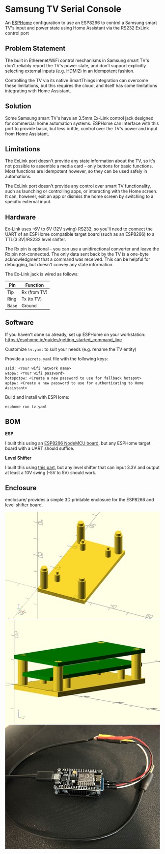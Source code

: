 # Samsung TV Serial Console

An [ESPHome](https://esphome.io/) configuration to use an ESP8266 to control a Samsung smart TV's input and power state using Home Assistant via the RS232 ExLink control port

## Problem Statement

The built in Etherenet/WiFi control mechanisms in Samsung smart TV's don't reliably report the TV's power state, and don't support explicitly selecting external inputs (e.g. HDMI2) in an idempotent fashion.

Controlling the TV via its native SmartThings integration can overcome these limitations, but this requires the cloud, and itself has some limitations integrating with Home Assistant.

## Solution

Some Samsung smart TV's have an 3.5mm Ex-Link control jack designed for commercial home automation systems. ESPHome can interface with this port to provide basic, but less brittle, control over the TV's power and input from Home Assistant.

## Limitations

The ExLink port doesn't provide any state information about the TV, so it's not possible to assemble a media card - only buttons for basic functions. Most functions are idempotent however, so they can be used safely in automations.

The ExLink port doesn't provide any control over smart TV functionality, such as launching or controlling apps, or interacting with the Home screen. It can, however, exit an app or dismiss the home screen by switching to a specific external input.

## Hardware

Ex-Link uses -6V to 6V (12V swing) RS232, so you'll need to connect the UART of an ESPHome compatible target board (such as an ESP8266) to a TTL(3.3V)/RS232 level shifter.

The Rx pin is optional - you can use a unidirectional converter and leave the Rx pin not-connected. The only data sent back by the TV is a one-byte acknowledgment that a command was received. This can be helpful for debugging, but doesn't convey any state information.

The Ex-Link jack is wired as follows:

|Pin 	|Function 		|
|- 		|- 				|
|Tip	|Rx (from TV) 	|
|Ring 	|Tx (to TV)		|
|Base	|Ground 		|

## Software

If you haven't done so already, set up ESPHome on your workstation: https://esphome.io/guides/getting_started_command_line

Customize `tv.yaml` to suit your needs (e.g. rename the TV entity)

Provide a `secrets.yaml` file with the following keys:

	ssid: <Your wifi network name>
	wappw: <Your wifi password>
	hotspotpw: <Create a new password to use for fallback hotspot>
	apipw: <Create a new password to use for authenticating to Home Assistant>

Build and install with ESPHome:

	esphome run tv.yaml

## BOM

**ESP**

I built this using an [ESP8266 NodeMCU board](https://www.amazon.com/HiLetgo-Internet-Development-Wireless-Micropython/dp/B081CSJV2V/), but any ESPHome target board with a UART should suffice.

**Level Shifter**

I built this using [this part](https://www.amazon.com/gp/product/B07BJJ3TZR), but any level shifter that can input 3.3V and output at least a 10V swing (-5V to 5V) should work.

## Enclosure

enclosure/ provides a simple 3D printable enclosure for the ESP8266 and level shifter board.

![Enclosure](pics/samsung_bracket.png)
![Enclosure w/placeholders](pics/placeholders.png)
![Assembled](pics/photo.jpg)
